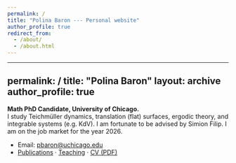 ```yaml
---
permalink: /
title: "Polina Baron --- Personal website"
author_profile: true
redirect_from: 
  - /about/
  - /about.html
---
```

---
permalink: /
title: "Polina Baron"
layout: archive
author_profile: true
---

**Math PhD Candidate, University of Chicago.**  
I study Teichmüller dynamics, translation (flat) surfaces, ergodic theory, and integrable systems (e.g. KdV). I am fortunate to be advised by Simion Filip. I am on the job market for the year 2026.

- Email: pbaron@uchicago.edu  
- [Publications](/publications/) · [Teaching](/teaching/) · [CV (PDF)](/files/Polina-Baron_CV_2025-10-28.pdf)
